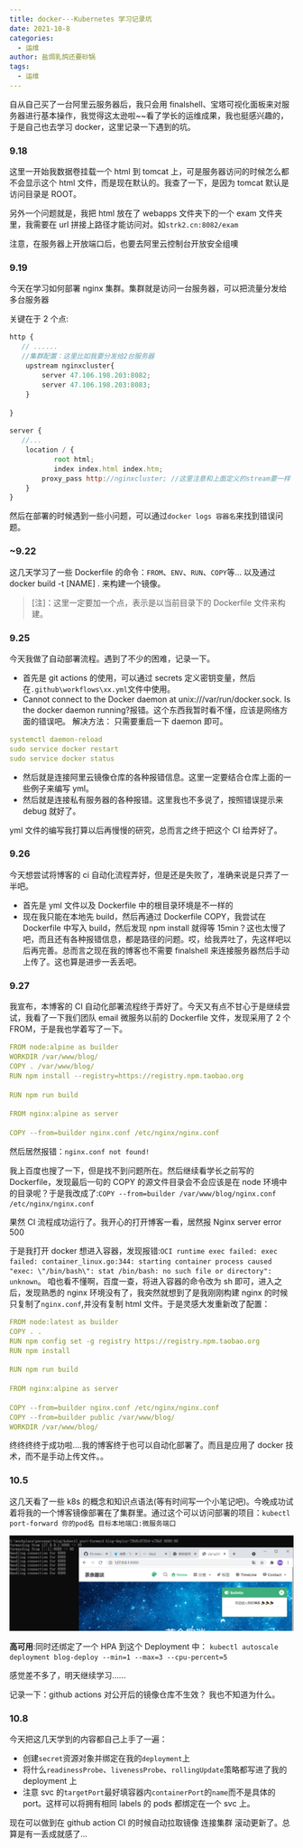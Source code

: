 ```yaml
---
title: docker---Kubernetes 学习记录坑
date: 2021-10-8
categories:
  - 运维
author: 盐焗乳鸽还要砂锅
tags:
  - 运维
---
```


自从自己买了一台阿里云服务器后，我只会用 finalshell、宝塔可视化面板来对服务器进行基本操作，我觉得这太逊啦~~看了学长的运维成果，我也挺感兴趣的，于是自己也去学习 docker，这里记录一下遇到的坑。

### 9.18

这里一开始我数据卷挂载一个 html 到 tomcat 上，可是服务器访问的时候怎么都不会显示这个 html 文件，而是现在默认的。我查了一下，是因为 tomcat 默认是访问目录是 ROOT。

另外一个问题就是，我把 html 放在了 webapps 文件夹下的一个 exam 文件夹里，我需要在 url 拼接上路径才能访问对。如`strk2.cn:8082/exam`

注意，在服务器上开放端口后，也要去阿里云控制台开放安全组噢

### 9.19

今天在学习如何部署 nginx 集群。集群就是访问一台服务器，可以把流量分发给多台服务器

关键在于 2 个点:

```js
http {
   // ......
   //集群配置：这里比如我要分发给2台服务器
	upstream nginxcluster{
		server 47.106.198.203:8082;
		server 47.106.198.203:8083;
	}

}
```

```js
server {
   //...
    location / {
    	   root html;
    	   index index.html index.htm;
        proxy_pass http://nginxcluster; //这里注意和上面定义的stream要一样
    }
}
```

然后在部署的时候遇到一些小问题，可以通过`docker logs 容器名`来找到错误问题。

### ~9.22

这几天学习了一些 Dockerfile 的命令：`FROM`、`ENV`、`RUN`、`COPY`等...
以及通过 docker build -t [NAME] . 来构建一个镜像。

> [注]：这里一定要加一个点，表示是以当前目录下的 Dockerfile 文件来构建。

### 9.25

今天我做了自动部署流程。遇到了不少的困难，记录一下。

- 首先是 git actions 的使用，可以通过 secrets 定义密钥变量，然后在`.github\workflows\xx.yml`文件中使用。
- Cannot connect to the Docker daemon at unix:///var/run/docker.sock. Is the docker daemon running?报错。这个东西我暂时看不懂，应该是网络方面的错误吧。
  解决方法：
  只需要重启一下 daemon 即可。

```yml
systemctl daemon-reload
sudo service docker restart
sudo service docker status
```

- 然后就是连接阿里云镜像仓库的各种报错信息。这里一定要结合仓库上面的一些例子来编写 yml。
- 然后就是连接私有服务器的各种报错。这里我也不多说了，按照错误提示来 debug 就好了。

yml 文件的编写我打算以后再慢慢的研究，总而言之终于把这个 CI 给弄好了。

### 9.26

今天想尝试将博客的 ci 自动化流程弄好，但是还是失败了，准确来说是只弄了一半吧。

- 首先是 yml 文件以及 Dockerfile 中的根目录环境是不一样的
- 现在我只能在本地先 build，然后再通过 Dockerfile COPY，我尝试在 Dockerfile 中写入 build，然后发现 npm install 就得等 15min？这也太慢了吧，而且还有各种报错信息，都是路径的问题。哎，给我弄吐了，先这样吧以后再完善。总而言之现在我的博客也不需要 finalshell 来连接服务器然后手动上传了。这也算是进步一丢丢吧。

### 9.27

我宣布，本博客的 CI 自动化部署流程终于弄好了。今天又有点不甘心于是继续尝试，我看了一下我们团队 email 微服务以前的 Dockerfile 文件，发现采用了 2 个 FROM，于是我也学着写了一下。

```yml
FROM node:alpine as builder
WORKDIR /var/www/blog/
COPY . /var/www/blog/
RUN npm install --registry=https://registry.npm.taobao.org

RUN npm run build

FROM nginx:alpine as server

COPY --from=builder nginx.conf /etc/nginx/nginx.conf
```

然后居然报错：`nginx.conf not found!`

我上百度也搜了一下，但是找不到问题所在。然后继续看学长之前写的 Dockerfile，发现最后一句的 COPY 的源文件目录会不会应该是在 node 环境中的目录呢？于是我改成了:`COPY --from=builder /var/www/blog/nginx.conf /etc/nginx/nginx.conf`

果然 CI 流程成功运行了。我开心的打开博客一看，居然报 Nginx server error 500

于是我打开 docker 想进入容器，发现报错:`OCI runtime exec failed: exec failed: container_linux.go:344: starting container process caused "exec: \"/bin/bash\": stat /bin/bash: no such file or directory": unknown`。 咱也看不懂啊，百度一查，将进入容器的命令改为 sh 即可，进入之后，发现熟悉的 nginx 环境没有了，我突然就想到了是我刚刚构建 nginx 的时候只复制了`nginx.conf`,并没有复制 html 文件。于是灵感大发重新改了配置：

```yml
FROM node:latest as builder
COPY . .
RUN npm config set -g registry https://registry.npm.taobao.org
RUN npm install

RUN npm run build

FROM nginx:alpine as server

COPY --from=builder nginx.conf /etc/nginx/nginx.conf
COPY --from=builder public /var/www/blog/
WORKDIR /var/www/blog/
```

终终终终于成功啦....我的博客终于也可以自动化部署了。而且是应用了 docker 技术，而不是手动上传文件。。

### 10.5

这几天看了一些 k8s 的概念和知识点语法(等有时间写一个小笔记吧)。今晚成功试着将我的一个博客镜像部署在了集群里。通过这个可以访问部署的项目：`kubectl port-forward 你的pod名 ⽬标本地端⼝:微服务端⼝`

![](../imgs/k8s/k8s-1.png)

**高可用**:同时还绑定了一个 HPA 到这个 Deployment 中：
`kubectl autoscale deployment blog-deploy --min=1 --max=3 --cpu-percent=5`

感觉差不多了，明天继续学习......

记录一下：github actions 对公开后的镜像仓库不生效？ 我也不知道为什么。

### 10.8

今天把这几天学到的内容都自己上手了一遍：

- 创建`secret`资源对象并绑定在我的`deployment`上
- 将什么`readinessProbe`、`livenessProbe`、`rollingUpdate`策略都写进了我的 deployment 上
- 注意 svc 的`targetPort`最好填容器内`containerPort`的`name`而不是具体的 port。这样可以将拥有相同 labels 的 pods 都绑定在一个 svc 上。

现在可以做到在 github action CI 的时候自动拉取镜像 连接集群 滚动更新了。总算是有一丢成就感了...
